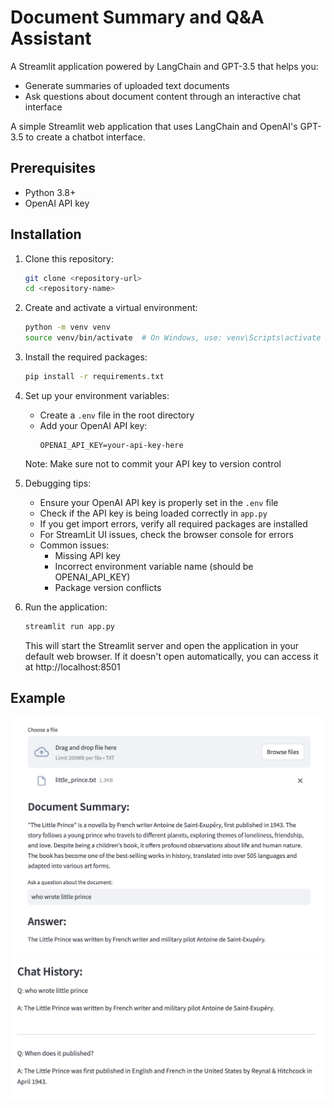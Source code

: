 # Document Summary and Q&A Assistant

A Streamlit application powered by LangChain and GPT-3.5 that helps you:
- Generate summaries of uploaded text documents
- Ask questions about document content through an interactive chat interface

A simple Streamlit web application that uses LangChain and OpenAI's GPT-3.5 to create a chatbot interface.

## Prerequisites

- Python 3.8+
- OpenAI API key

## Installation

1. Clone this repository:
   ```bash
   git clone <repository-url>
   cd <repository-name>
   ```

2. Create and activate a virtual environment:
   ```bash
   python -m venv venv
   source venv/bin/activate  # On Windows, use: venv\Scripts\activate
   ```

3. Install the required packages:
   ```bash
   pip install -r requirements.txt
   ```

4. Set up your environment variables:
   - Create a `.env` file in the root directory
   - Add your OpenAI API key:
     ```
     OPENAI_API_KEY=your-api-key-here
     ```
   Note: Make sure not to commit your API key to version control

5. Debugging tips:
   - Ensure your OpenAI API key is properly set in the `.env` file
   - Check if the API key is being loaded correctly in `app.py`
   - If you get import errors, verify all required packages are installed
   - For StreamLit UI issues, check the browser console for errors
   - Common issues:
     - Missing API key
     - Incorrect environment variable name (should be OPENAI_API_KEY)
     - Package version conflicts

6. Run the application:
   ```bash
   streamlit run app.py
   ```

   This will start the Streamlit server and open the application in your default web browser.
   If it doesn't open automatically, you can access it at http://localhost:8501


## Example

![Example](./images/demo.png)
![Chat_history](./images/chat_history.png)

